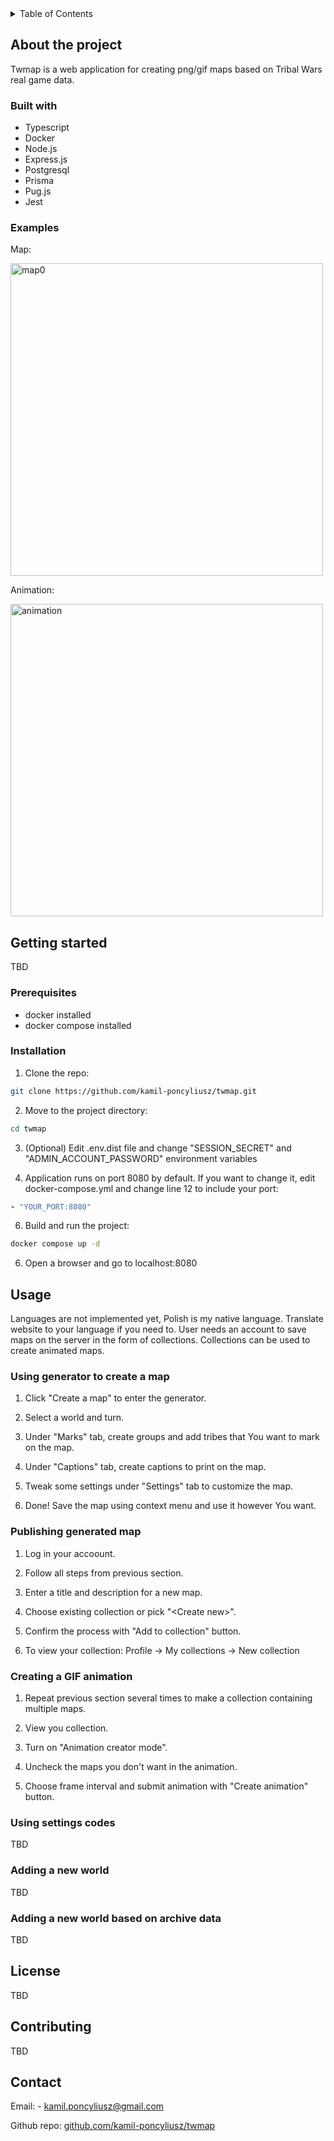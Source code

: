 <details>
  <summary>Table of Contents</summary>
  <ol>
    <li>
      <a href="#about-the-project">About the project</a>
      <ul>
        <li><a href="#built-with">Built with</a></li>
      </ul>
    </li>
    <li>
      <a href="#getting-started">Getting Started</a>
      <ul>
        <li><a href="#prerequisites">Prerequisites</a></li>
        <li><a href="#installation">Installation</a></li>
      </ul>
    </li>
    <li><a href="#usage">Usage</a></li>
    <li><a href="#license">License</a></li>
    <li><a href="#contributing">Contributing</a></li>
    <li><a href="#contact">Contact</a></li>
  </ol>
</details>

## About the project

Twmap is a web application for creating png/gif maps based on Tribal Wars real game data.

### Built with

- Typescript
- Docker
- Node.js
- Express.js
- Postgresql
- Prisma
- Pug.js
- Jest

### Examples

Map:

<img src="https://github.com/kamil-poncyliusz/twmap/blob/31a451d5cc3fb4c8c83d9a5f94b47d09cab396a1/public/images/examples/map5.png" alt="map0" width="500" height="500">

Animation:

<img src="https://github.com/kamil-poncyliusz/twmap/blob/31a451d5cc3fb4c8c83d9a5f94b47d09cab396a1/public/images/examples/animation.gif" alt="animation" width="500" height="500">

## Getting started

TBD

### Prerequisites

- docker installed
- docker compose installed

### Installation

1. Clone the repo:

```sh
git clone https://github.com/kamil-poncyliusz/twmap.git
```

2. Move to the project directory:

```sh
cd twmap
```

3. (Optional) Edit .env.dist file and change "SESSION_SECRET" and "ADMIN_ACCOUNT_PASSWORD" environment variables

4. Application runs on port 8080 by default. If you want to change it, edit docker-compose.yml and change line 12 to include your port:

```yml
- "YOUR_PORT:8080"
```

6. Build and run the project:

```sh
docker compose up -d
```

6. Open a browser and go to localhost:8080

## Usage

Languages are not implemented yet, Polish is my native language. Translate website to your language if you need to.
User needs an account to save maps on the server in the form of collections. Collections can be used to create animated maps.

### Using generator to create a map

1. Click "Create a map" to enter the generator.

2. Select a world and turn.

3. Under "Marks" tab, create groups and add tribes that You want to mark on the map.

4. Under "Captions" tab, create captions to print on the map.

5. Tweak some settings under "Settings" tab to customize the map.

6. Done! Save the map using context menu and use it however You want.

### Publishing generated map

1. Log in your accoount.

2. Follow all steps from previous section.

3. Enter a title and description for a new map.

4. Choose existing collection or pick "\<Create new\>".

5. Confirm the process with "Add to collection" button.

6. To view your collection: Profile -> My collections -> New collection

### Creating a GIF animation

1. Repeat previous section several times to make a collection containing multiple maps.

2. View you collection.

3. Turn on "Animation creator mode".

4. Uncheck the maps you don't want in the animation.

5. Choose frame interval and submit animation with "Create animation" button.

### Using settings codes

TBD

### Adding a new world

TBD

### Adding a new world based on archive data

TBD

## License

TBD

## Contributing

TBD

## Contact

Email: - kamil.poncyliusz@gmail.com

Github repo: [github.com/kamil-poncyliusz/twmap](https://github.com/kamil-poncyliusz/twmap)
